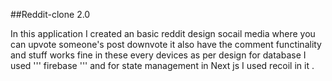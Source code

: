 ##Reddit-clone 2.0

In this application I created an basic reddit design socail media where you can upvote someone's post downvote it also have the comment functinality and stuff works fine in these every devices as per design for database I used ''' firebase ''' and for state management in Next js I used recoil in it .
